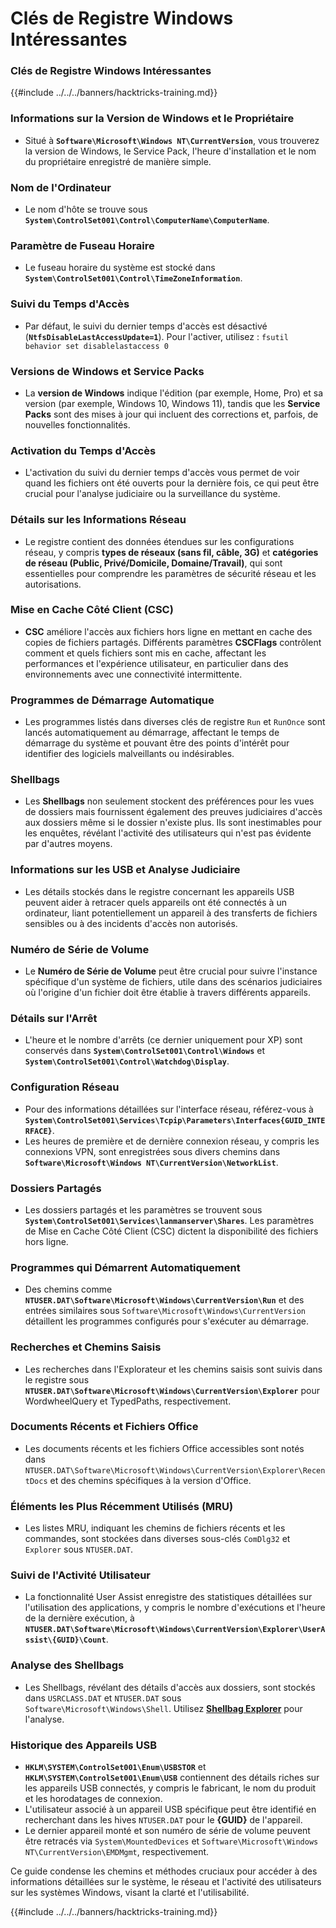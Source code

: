 # Clés de Registre Windows Intéressantes

### Clés de Registre Windows Intéressantes

{{#include ../../../banners/hacktricks-training.md}}

### **Informations sur la Version de Windows et le Propriétaire**

- Situé à **`Software\Microsoft\Windows NT\CurrentVersion`**, vous trouverez la version de Windows, le Service Pack, l'heure d'installation et le nom du propriétaire enregistré de manière simple.

### **Nom de l'Ordinateur**

- Le nom d'hôte se trouve sous **`System\ControlSet001\Control\ComputerName\ComputerName`**.

### **Paramètre de Fuseau Horaire**

- Le fuseau horaire du système est stocké dans **`System\ControlSet001\Control\TimeZoneInformation`**.

### **Suivi du Temps d'Accès**

- Par défaut, le suivi du dernier temps d'accès est désactivé (**`NtfsDisableLastAccessUpdate=1`**). Pour l'activer, utilisez :
`fsutil behavior set disablelastaccess 0`

### Versions de Windows et Service Packs

- La **version de Windows** indique l'édition (par exemple, Home, Pro) et sa version (par exemple, Windows 10, Windows 11), tandis que les **Service Packs** sont des mises à jour qui incluent des corrections et, parfois, de nouvelles fonctionnalités.

### Activation du Temps d'Accès

- L'activation du suivi du dernier temps d'accès vous permet de voir quand les fichiers ont été ouverts pour la dernière fois, ce qui peut être crucial pour l'analyse judiciaire ou la surveillance du système.

### Détails sur les Informations Réseau

- Le registre contient des données étendues sur les configurations réseau, y compris **types de réseaux (sans fil, câble, 3G)** et **catégories de réseau (Public, Privé/Domicile, Domaine/Travail)**, qui sont essentielles pour comprendre les paramètres de sécurité réseau et les autorisations.

### Mise en Cache Côté Client (CSC)

- **CSC** améliore l'accès aux fichiers hors ligne en mettant en cache des copies de fichiers partagés. Différents paramètres **CSCFlags** contrôlent comment et quels fichiers sont mis en cache, affectant les performances et l'expérience utilisateur, en particulier dans des environnements avec une connectivité intermittente.

### Programmes de Démarrage Automatique

- Les programmes listés dans diverses clés de registre `Run` et `RunOnce` sont lancés automatiquement au démarrage, affectant le temps de démarrage du système et pouvant être des points d'intérêt pour identifier des logiciels malveillants ou indésirables.

### Shellbags

- Les **Shellbags** non seulement stockent des préférences pour les vues de dossiers mais fournissent également des preuves judiciaires d'accès aux dossiers même si le dossier n'existe plus. Ils sont inestimables pour les enquêtes, révélant l'activité des utilisateurs qui n'est pas évidente par d'autres moyens.

### Informations sur les USB et Analyse Judiciaire

- Les détails stockés dans le registre concernant les appareils USB peuvent aider à retracer quels appareils ont été connectés à un ordinateur, liant potentiellement un appareil à des transferts de fichiers sensibles ou à des incidents d'accès non autorisés.

### Numéro de Série de Volume

- Le **Numéro de Série de Volume** peut être crucial pour suivre l'instance spécifique d'un système de fichiers, utile dans des scénarios judiciaires où l'origine d'un fichier doit être établie à travers différents appareils.

### **Détails sur l'Arrêt**

- L'heure et le nombre d'arrêts (ce dernier uniquement pour XP) sont conservés dans **`System\ControlSet001\Control\Windows`** et **`System\ControlSet001\Control\Watchdog\Display`**.

### **Configuration Réseau**

- Pour des informations détaillées sur l'interface réseau, référez-vous à **`System\ControlSet001\Services\Tcpip\Parameters\Interfaces{GUID_INTERFACE}`**.
- Les heures de première et de dernière connexion réseau, y compris les connexions VPN, sont enregistrées sous divers chemins dans **`Software\Microsoft\Windows NT\CurrentVersion\NetworkList`**.

### **Dossiers Partagés**

- Les dossiers partagés et les paramètres se trouvent sous **`System\ControlSet001\Services\lanmanserver\Shares`**. Les paramètres de Mise en Cache Côté Client (CSC) dictent la disponibilité des fichiers hors ligne.

### **Programmes qui Démarrent Automatiquement**

- Des chemins comme **`NTUSER.DAT\Software\Microsoft\Windows\CurrentVersion\Run`** et des entrées similaires sous `Software\Microsoft\Windows\CurrentVersion` détaillent les programmes configurés pour s'exécuter au démarrage.

### **Recherches et Chemins Saisis**

- Les recherches dans l'Explorateur et les chemins saisis sont suivis dans le registre sous **`NTUSER.DAT\Software\Microsoft\Windows\CurrentVersion\Explorer`** pour WordwheelQuery et TypedPaths, respectivement.

### **Documents Récents et Fichiers Office**

- Les documents récents et les fichiers Office accessibles sont notés dans `NTUSER.DAT\Software\Microsoft\Windows\CurrentVersion\Explorer\RecentDocs` et des chemins spécifiques à la version d'Office.

### **Éléments les Plus Récemment Utilisés (MRU)**

- Les listes MRU, indiquant les chemins de fichiers récents et les commandes, sont stockées dans diverses sous-clés `ComDlg32` et `Explorer` sous `NTUSER.DAT`.

### **Suivi de l'Activité Utilisateur**

- La fonctionnalité User Assist enregistre des statistiques détaillées sur l'utilisation des applications, y compris le nombre d'exécutions et l'heure de la dernière exécution, à **`NTUSER.DAT\Software\Microsoft\Windows\CurrentVersion\Explorer\UserAssist\{GUID}\Count`**.

### **Analyse des Shellbags**

- Les Shellbags, révélant des détails d'accès aux dossiers, sont stockés dans `USRCLASS.DAT` et `NTUSER.DAT` sous `Software\Microsoft\Windows\Shell`. Utilisez **[Shellbag Explorer](https://ericzimmerman.github.io/#!index.md)** pour l'analyse.

### **Historique des Appareils USB**

- **`HKLM\SYSTEM\ControlSet001\Enum\USBSTOR`** et **`HKLM\SYSTEM\ControlSet001\Enum\USB`** contiennent des détails riches sur les appareils USB connectés, y compris le fabricant, le nom du produit et les horodatages de connexion.
- L'utilisateur associé à un appareil USB spécifique peut être identifié en recherchant dans les hives `NTUSER.DAT` pour le **{GUID}** de l'appareil.
- Le dernier appareil monté et son numéro de série de volume peuvent être retracés via `System\MountedDevices` et `Software\Microsoft\Windows NT\CurrentVersion\EMDMgmt`, respectivement.

Ce guide condense les chemins et méthodes cruciaux pour accéder à des informations détaillées sur le système, le réseau et l'activité des utilisateurs sur les systèmes Windows, visant la clarté et l'utilisabilité.

{{#include ../../../banners/hacktricks-training.md}}
